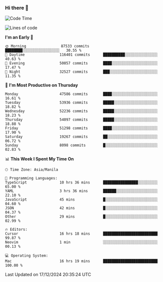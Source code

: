 ### Hi there 👋

<!--START_SECTION:waka-->
![Code Time](http://img.shields.io/badge/Code%20Time-5%2C752%20hrs%2037%20mins-blue)

![Lines of code](https://img.shields.io/badge/From%20Hello%20World%20I%27ve%20Written-113.4%20million%20lines%20of%20code-blue)

**I'm an Early 🐤** 

```text
🌞 Morning                87533 commits       ████████░░░░░░░░░░░░░░░░░   30.55 % 
🌆 Daytime                116401 commits      ██████████░░░░░░░░░░░░░░░   40.63 % 
🌃 Evening                50057 commits       ████░░░░░░░░░░░░░░░░░░░░░   17.47 % 
🌙 Night                  32527 commits       ███░░░░░░░░░░░░░░░░░░░░░░   11.35 % 
```
📅 **I'm Most Productive on Thursday** 

```text
Monday                   47586 commits       ████░░░░░░░░░░░░░░░░░░░░░   16.61 % 
Tuesday                  53936 commits       █████░░░░░░░░░░░░░░░░░░░░   18.82 % 
Wednesday                52236 commits       █████░░░░░░░░░░░░░░░░░░░░   18.23 % 
Thursday                 54097 commits       █████░░░░░░░░░░░░░░░░░░░░   18.88 % 
Friday                   51298 commits       ████░░░░░░░░░░░░░░░░░░░░░   17.90 % 
Saturday                 19267 commits       ██░░░░░░░░░░░░░░░░░░░░░░░   06.72 % 
Sunday                   8098 commits        █░░░░░░░░░░░░░░░░░░░░░░░░   02.83 % 
```


📊 **This Week I Spent My Time On** 

```text
🕑︎ Time Zone: Asia/Manila

💬 Programming Languages: 
TypeScript               10 hrs 36 mins      ████████████████░░░░░░░░░   65.00 % 
YAML                     3 hrs 36 mins       ██████░░░░░░░░░░░░░░░░░░░   22.10 % 
JavaScript               45 mins             █░░░░░░░░░░░░░░░░░░░░░░░░   04.60 % 
JSON                     42 mins             █░░░░░░░░░░░░░░░░░░░░░░░░   04.37 % 
Other                    29 mins             █░░░░░░░░░░░░░░░░░░░░░░░░   02.99 % 

🔥 Editors: 
Cursor                   16 hrs 18 mins      █████████████████████████   99.87 % 
Neovim                   1 min               ░░░░░░░░░░░░░░░░░░░░░░░░░   00.13 % 

💻 Operating System: 
Mac                      16 hrs 19 mins      █████████████████████████   100.00 % 
```


 Last Updated on 17/12/2024 20:35:24 UTC
<!--END_SECTION:waka-->


<!--
**rad182/rad182** is a ✨ _special_ ✨ repository because its `README.md` (this file) appears on your GitHub profile.

Here are some ideas to get you started:

- 🔭 I’m currently working on ...
- 🌱 I’m currently learning ...
- 👯 I’m looking to collaborate on ...
- 🤔 I’m looking for help with ...
- 💬 Ask me about ...
- 📫 How to reach me: ...
- 😄 Pronouns: ...
- ⚡ Fun fact: ...
-->
